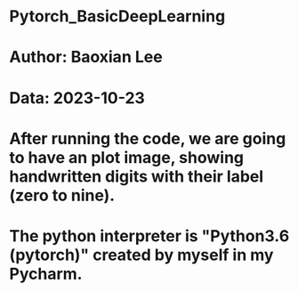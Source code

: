 # Pytorch_BasicDeepLearning
# Author: Baoxian Lee
# Data: 2023-10-23

# After running the code, we are going to have an plot image, showing handwritten digits with their label (zero to nine).

# The python interpreter is "Python3.6 (pytorch)" created by myself in my Pycharm.
